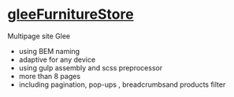 # [gleeFurnitureStore](https://georgiyiakunenko.github.io/GleeWebStore/)
Multipage site Glee
- using BEM naming
- adaptive for any device
- using gulp assembly and scss preprocessor
- more than 8 pages
- including pagination, pop-ups , breadcrumbsand products filter
  
